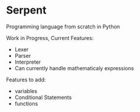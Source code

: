 # Serpent
Programming language from scratch in Python

Work in Progress, Current Features:
- Lexer
- Parser
- Interpreter
- Can currently handle mathematicaly expressions 

Features to add:
- variables
- Conditional Statements
- functions

